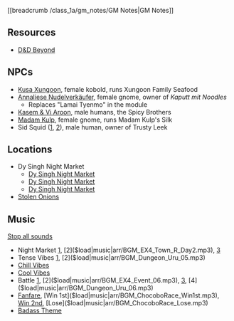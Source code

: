 [[breadcrumb /class_1a/gm_notes/GM Notes|GM Notes]]

## Resources

* [D&D Beyond](https://www.dndbeyond.com/sources/dnd/jttrc/salted-legacy)

## NPCs

* [Kusa Xungoon](^class_1a/salted_legacy/kusa_xungoon.png), female kobold, runs Xungoon Family Seafood
* [Annaliese Nudelverkäufer](^class_1a/salted_legacy/annaliese_nudelverkaufer.png), female gnome, owner of _Kaputt mit Noodles_ 
  * Replaces "Lamai Tyenmo" in the module
* [Kasem & Vi Aroon](^class_1a/salted_legacy/kasem_vi_aroon.png), male humans, the Spicy Brothers
* [Madam Kulp](^class_1a/salted_legacy/madam_kulp.png), female gnome, runs Madam Kulp's Silk
* Sid Squid ([1](^class_1a/salted_legacy/sid_squid_1.png), [2](^class_1a/salted_legacy/sid_squid_2.png)), male human, owner of Trusty Leek

## Locations

* Dy Singh Night Market
  * [Dy Singh Night Market](^class_1a/salted_legacy/night_market_1.png)
  * [Dy Singh Night Market](^class_1a/salted_legacy/night_market_2.png)
  * [Dy Singh Night Market](^class_1a/salted_legacy/night_market_3.png)
* [Stolen Onions](^class_1a/salted_legacy/stolen_onions.png)

## Music

[Stop all sounds]($stop|all|none)

* Night Market [1]($load|music|arr/BGM_EX4_Town_R_Day.mp3), [2]($load|music|arr/BGM_EX4_Town_R_Day2.mp3), [3]($load|music|arr/BGM_EX4_Town_R_Night.mp3)
* Tense Vibes [1]($load|music|arr/BGM_Dungeon_Uru_03.mp3), [2]($load|music|arr/BGM_Dungeon_Uru_05.mp3)
* [Chill Vibes]($load|music|arr/BGM_EX4_Event_05.mp3)
* [Cool Vibes]($load|music|arr/BGM_EX4_Event_19.mp3)
* Battle [1]($load|music|arr/BGM_Battle_Uru_01.mp3), [2]($load|music|arr/BGM_EX4_Event_06.mp3), [3]($load|music|arr/BGM_EX4_Event_17.mp3), [4]($load|music|arr/BGM_Dungeon_Uru_06.mp3)
* [Fanfare]($load|music|arr/BGM_ChocoboRace_Fanfare.mp3), [Win 1st]($load|music|arr/BGM_ChocoboRace_Win1st.mp3), [Win 2nd]($load|music|arr/BGM_ChocoboRace_Win2nd.mp3), [Lose]($load|music|arr/BGM_ChocoboRace_Lose.mp3)
* [Badass Theme]($load|music|arr/BGM_Con_Neal.mp3)